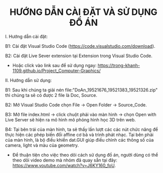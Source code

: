 <h1 align="center">HƯỚNG DẪN CÀI ĐẶT VÀ SỬ DỤNG ĐỒ ÁN</h1>
I. Hướng dẫn cài đặt:

B1: Cài đặt Visual Studio Code (https://code.visualstudio.com/download).

B2: Cài đặt Live Sever extension tại Extension trong Visual Studio Code.

* Hoặc click vào link sau để sử dụng ngay: https://trong-khanh-1109.github.io/Project_Computer-Graphics/

II. Hướng dẫn sử dụng:

B1: Sau khi chúng ta giải nén file:"DoAn_19521676_19521383_19521326.zip" thì chúng ta sẽ có được 2 file là Doc, Source.

B2: Mở Visual Studio Code chọn File -> Open Folder -> Source_Code.

B3: Mở file index.html -> click chuột phải vào màn hình -> chọn Open with Live Server sẽ hiện ra mô hình mô phỏng hình học 3D trên web.

B4: Tại bên trái của màn hình, ta sẽ thấy lần lượt các các nút chức năng để thực hiện các phép biến đổi affine cơ bả và trình phát nhạc.
Tại bên phải của màn hình, là bộ điều khiển dat.GUI giúp điều chỉnh các thông số của camera, light và màu của geometry.

* Để thuận tiện cho việc theo dõi cách sử dụng đồ án, người dùng có thể theo dõi video demo mà nhóm đã quay sẵn tại đây: https://www.youtube.com/watch?v=J6KY160_foU.
